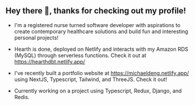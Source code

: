 ## Hey there 👋, thanks for checking out my profile!

- I'm a registered nurse turned software developer with aspirations to create contemporary healthcare solutions and build fun and interesting personal projects! 

- Hearth is done, deployed on Netlify and interacts with my Amazon RDS (MySQL) through serverless functions. Check it out at https://hearthdbt.netlify.app/

- I've recently built a portfolio website at https://michaeldeng.netlify.app/ using NextJS, Typescript, Tailwind, and ThreeJS. Check it out!

- Currently working on a project using Typescript, Redux, Django, and Redis. 

